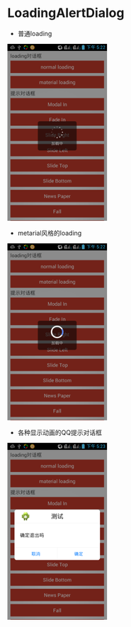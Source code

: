# LoadingAlertDialog
- 普通loading     
<img src="screenshots/1.png" height="400">

- metarial风格的loading   
<img src="screenshots/2.png" height="400">

- 各种显示动画的QQ提示对话框
<img src="screenshots/3.png" height="400">
